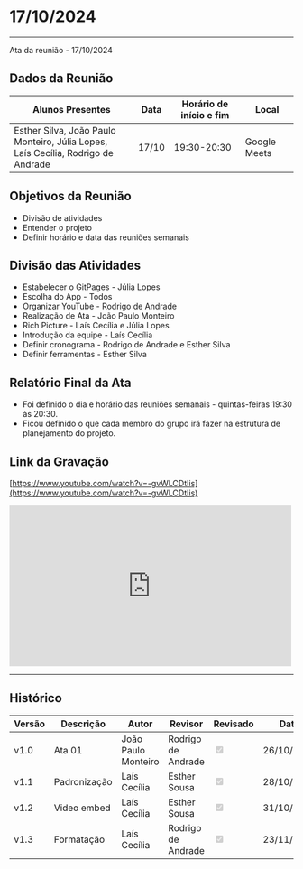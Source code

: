 # 17/10/2024
---

Ata da reunião - 17/10/2024

## Dados da Reunião


| Alunos Presentes | Data | Horário de início e fim | Local |
| -------- | ------- | ------- | ------- |
| Esther Silva, João Paulo Monteiro, Júlia Lopes,<br> Laís Cecília, Rodrigo de Andrade | 17/10 | 19:30-20:30 | Google Meets |

## Objetivos da Reunião

- Divisão de atividades
- Entender o projeto
- Definir horário e data das reuniões semanais

## Divisão das Atividades

- Estabelecer o GitPages - Júlia Lopes
- Escolha do App - Todos
- Organizar YouTube - Rodrigo de Andrade
- Realização de Ata - João Paulo Monteiro
- Rich Picture - Laís Cecília e Júlia Lopes
- Introdução da equipe - Laís Cecília
- Definir cronograma - Rodrigo de Andrade e Esther Silva
- Definir ferramentas - Esther Silva

## Relatório Final da Ata

- Foi definido o dia e horário das reuniões semanais - quintas-feiras 19:30 às 20:30.
- Ficou definido o que cada membro do grupo irá fazer na estrutura de planejamento do projeto.

## Link da Gravação

[https://www.youtube.com/watch?v=-gvWLCDtIis](https://www.youtube.com/watch?v=-gvWLCDtIis)

<iframe width="500" height="285" src="https://www.youtube.com/embed/-gvWLCDtIis" title="[2024-2] Requisitos - Grupo 2 - 17/10/2024" frameborder="0" allow="accelerometer; autoplay; clipboard-write; encrypted-media; gyroscope; picture-in-picture; web-share" referrerpolicy="strict-origin-when-cross-origin" allowfullscreen></iframe>


---

## Histórico


| Versão | Descrição                  | Autor                   | Revisor                  |                 Revisado                                        | Data       |
|--------|----------------------------|-------------------------|--------------------------|-----------------------------------------------------------------|------------|
| v1.0   | Ata 01                     | João Paulo Monteiro     | Rodrigo de Andrade       |<input type="checkbox" onclick="return false;" disabled checked/>| 26/10/2024 |
| v1.1   | Padronização               | Laís Cecília            | Esther Sousa             |<input type="checkbox" onclick="return false;" disabled checked/>| 28/10/2024 |
| v1.2   | Video embed                | Laís Cecília            | Esther Sousa             |<input type="checkbox" onclick="return false;" disabled checked/>| 31/10/2024 |
| v1.3   | Formatação                 | Laís Cecília            | Rodrigo de Andrade                        |<input type="checkbox" onclick="return false;" disabled checked/>        | 23/11/2024 |

